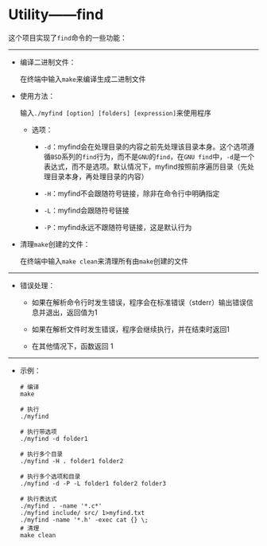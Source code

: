 # Utility——find

这个项目实现了`find`命令的一些功能：

---

- 编译二进制文件：

    在终端中输入`make`来编译生成二进制文件

- 使用方法：
    
    输入`./myfind [option] [folders] [expression]`来使用程序

    - 选项：

        - `-d`：myfind会在处理目录的内容之前先处理该目录本身。这个选项遵循`BSD`系列的`find`行为，而不是`GNU`的`find`，在`GNU find`中，`-d`是一个表达式，而不是选项。默认情况下，myfind按照前序遍历目录（先处理目录本身，再处理目录的内容）

        - `-H`：myfind不会跟随符号链接，除非在命令行中明确指定

        - `-L`：myfind会跟随符号链接

        - `-P`：myfind永远不跟随符号链接，这是默认行为

- 清理`make`创建的文件：

    在终端中输入`make clean`来清理所有由`make`创建的文件

---

- 错误处理：
    
    - 如果在解析命令行时发生错误，程序会在标准错误（stderr）输出错误信息并退出，返回值为1

    - 如果在解析文件时发生错误，程序会继续执行，并在结束时返回1

    - 在其他情况下，函数返回 1

---

- 示例：

    ```shell
    # 编译
    make
    
    # 执行
    ./myfind
    
    # 执行带选项
    ./myfind -d folder1
    
    # 执行多个目录
    ./myfind -H . folder1 folder2
    
    # 执行多个选项和目录
    ./myfind -d -P -L folder1 folder2 folder3
    
    # 执行表达式
    ./myfind . -name '*.c*'    
    ./myfind include/ src/ 1>myfind.txt
    ./myfind -name '*.h' -exec cat {} \;
    # 清理
    make clean
    ```